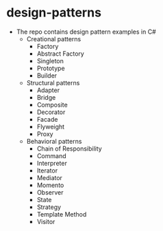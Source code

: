 # design-patterns

* The repo contains design pattern examples in C#
  * Creational patterns
    * Factory
    * Abstract Factory
    * Singleton
    * Prototype
    * Builder
  * Structural patterns
    * Adapter
    * Bridge
    * Composite
    * Decorator
    * Facade
    * Flyweight
    * Proxy
  * Behavioral patterns
    * Chain of Responsibility
    * Command
    * Interpreter
    * Iterator
    * Mediator
    * Momento
    * Observer
    * State
    * Strategy
    * Template Method
    * Visitor
